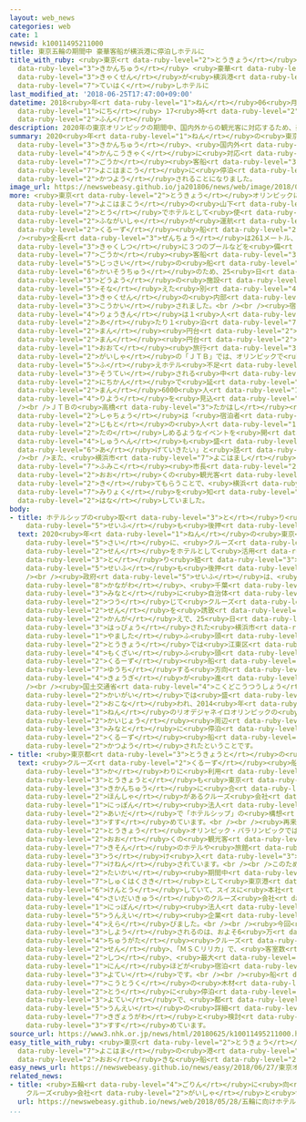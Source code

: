 ```yaml
---
layout: web_news
categories: web
cate: 1
newsid: k10011495211000
title: 東京五輪の期間中 豪華客船が横浜港に停泊しホテルに
title_with_ruby: <ruby>東京<rt data-ruby-level="2">とうきょう</rt></ruby><ruby>五輪<rt data-ruby-level="4">ごりん</rt></ruby>の<ruby>期間中<rt
  data-ruby-level="3">きかんちゅう</rt></ruby> <ruby>豪華<rt data-ruby-level="7">ごうか</rt></ruby><ruby>客船<rt
  data-ruby-level="3">きゃくせん</rt></ruby>が<ruby>横浜港<rt data-ruby-level="7">よこはまこう</rt></ruby>に<ruby>停泊<rt
  data-ruby-level="7">ていはく</rt></ruby>しホテルに
last_modified_at: '2018-06-25T17:47:00+09:00'
datetime: 2018<ruby>年<rt data-ruby-level="1">ねん</rt></ruby>06<ruby>月<rt data-ruby-level="1">がつ</rt></ruby>25<ruby>日<rt
  data-ruby-level="1">にち</rt></ruby> 17<ruby>時<rt data-ruby-level="2">じ</rt></ruby>47<ruby>分<rt
  data-ruby-level="2">ふん</rt></ruby>
description: 2020年の東京オリンピックの期間中、国内外からの観光客に対応するため、豪華客船が横浜港に停泊し、ホテルとして活用されることになりました。
summary: 2020<ruby>年<rt data-ruby-level="1">ねん</rt></ruby>の<ruby>東京<rt data-ruby-level="2">とうきょう</rt></ruby>オリンピックの<ruby>期間中<rt
  data-ruby-level="3">きかんちゅう</rt></ruby>、<ruby>国内外<rt data-ruby-level="2">こくないがい</rt></ruby>からの<ruby>観光客<rt
  data-ruby-level="4">かんこうきゃく</rt></ruby>に<ruby>対応<rt data-ruby-level="5">たいおう</rt></ruby>するため、<ruby>豪華<rt
  data-ruby-level="7">ごうか</rt></ruby><ruby>客船<rt data-ruby-level="3">きゃくせん</rt></ruby>が<ruby>横浜港<rt
  data-ruby-level="7">よこはまこう</rt></ruby>に<ruby>停泊<rt data-ruby-level="7">ていはく</rt></ruby>し、ホテルとして<ruby>活用<rt
  data-ruby-level="2">かつよう</rt></ruby>されることになりました。
image_url: https://newswebeasy.github.io/ja201806/news/web/image/2018/06/25/K10011495211_1806251806_1806251808_01_02.jpg
more: <ruby>東京<rt data-ruby-level="2">とうきょう</rt></ruby>オリンピックに<ruby>合<rt data-ruby-level="2">あ</rt></ruby>わせて、<ruby>横浜港<rt
  data-ruby-level="7">よこはまこう</rt></ruby>の<ruby>山下<rt data-ruby-level="1">やました</rt></ruby>ふ<ruby>頭<rt
  data-ruby-level="2">とう</rt></ruby>でホテルとして<ruby>使<rt data-ruby-level="3">つか</rt></ruby>われるのは、アメリカの<ruby>船会社<rt
  data-ruby-level="2">ふながいしゃ</rt></ruby>が<ruby>運航<rt data-ruby-level="4">うんこう</rt></ruby>している<ruby>クルーズ<rt
  data-ruby-level="2">くるーず</rt></ruby><ruby>船<rt data-ruby-level="2">せん</rt></ruby>「サン・プリンセス」です。<br
  /><ruby>全長<rt data-ruby-level="3">ぜんちょう</rt></ruby>は261メートル、1000<ruby>余<rt data-ruby-level="5">あま</rt></ruby>りの<ruby>客室<rt
  data-ruby-level="3">きゃくしつ</rt></ruby>に３つのプールなどを<ruby>備<rt data-ruby-level="5">そな</rt></ruby>えた<ruby>豪華<rt
  data-ruby-level="7">ごうか</rt></ruby><ruby>客船<rt data-ruby-level="3">きゃくせん</rt></ruby>で、<ruby>実際<rt
  data-ruby-level="5">じっさい</rt></ruby>の<ruby>船<rt data-ruby-level="2">ふね</rt></ruby>が<ruby>改装中<rt
  data-ruby-level="6">かいそうちゅう</rt></ruby>のため、25<ruby>日<rt data-ruby-level="1">にち</rt></ruby>は<ruby>同様<rt
  data-ruby-level="3">どうよう</rt></ruby>の<ruby>施設<rt data-ruby-level="7">しせつ</rt></ruby>を<ruby>備<rt
  data-ruby-level="5">そな</rt></ruby>えた<ruby>別<rt data-ruby-level="4">べつ</rt></ruby>の<ruby>客船<rt
  data-ruby-level="3">きゃくせん</rt></ruby>の<ruby>内部<rt data-ruby-level="3">ないぶ</rt></ruby>が<ruby>公開<rt
  data-ruby-level="3">こうかい</rt></ruby>されました。<br /><br /><ruby>宿泊<rt data-ruby-level="7">しゅくはく</rt></ruby><ruby>料金<rt
  data-ruby-level="4">りょうきん</rt></ruby>は１<ruby>人<rt data-ruby-level="1">にん</rt></ruby><ruby>当<rt
  data-ruby-level="2">あ</rt></ruby>たり１<ruby>泊<rt data-ruby-level="7">ぱく</rt></ruby>３<ruby>万<rt
  data-ruby-level="2">まん</rt></ruby><ruby>円台<rt data-ruby-level="2">えんだい</rt></ruby>から30<ruby>万<rt
  data-ruby-level="2">まん</rt></ruby><ruby>円台<rt data-ruby-level="2">えんだい</rt></ruby>で、<ruby>大手<rt
  data-ruby-level="1">おおて</rt></ruby><ruby>旅行<rt data-ruby-level="3">りょこう</rt></ruby><ruby>会社<rt
  data-ruby-level="2">がいしゃ</rt></ruby>の「ＪＴＢ」では、オリンピックで<ruby>観光客<rt data-ruby-level="4">かんこうきゃく</rt></ruby>が<ruby>増<rt
  data-ruby-level="5">ふ</rt></ruby>えホテル<ruby>不足<rt data-ruby-level="4">ぶそく</rt></ruby>も<ruby>想定<rt
  data-ruby-level="3">そうてい</rt></ruby>される<ruby>中<rt data-ruby-level="1">なか</rt></ruby>、19<ruby>日間<rt
  data-ruby-level="2">にちかん</rt></ruby>で<ruby>延<rt data-ruby-level="6">の</rt></ruby>べ３<ruby>万<rt
  data-ruby-level="2">まん</rt></ruby>6000<ruby>人<rt data-ruby-level="1">にん</rt></ruby>の<ruby>利用<rt
  data-ruby-level="4">りよう</rt></ruby>を<ruby>見込<rt data-ruby-level="7">みこ</rt></ruby>んでいるということです。<br
  /><br />ＪＴＢの<ruby>高橋<rt data-ruby-level="3">たかはし</rt></ruby><ruby>広行<rt data-ruby-level="2">ひろゆき</rt></ruby><ruby>社長<rt
  data-ruby-level="2">しゃちょう</rt></ruby>は「<ruby>宿泊者<rt data-ruby-level="7">しゅくはくしゃ</rt></ruby>だけでなく<ruby>地元<rt
  data-ruby-level="2">じもと</rt></ruby>の<ruby>人<rt data-ruby-level="1">ひと</rt></ruby>も<ruby>楽<rt
  data-ruby-level="2">たの</rt></ruby>しめるようなイベントを<ruby>開<rt data-ruby-level="3">ひら</rt></ruby>くことで、<ruby>周辺<rt
  data-ruby-level="4">しゅうへん</rt></ruby>も<ruby>盛<rt data-ruby-level="6">も</rt></ruby>り<ruby>上<rt
  data-ruby-level="6">あ</rt></ruby>げていきたい」と<ruby>話<rt data-ruby-level="2">はな</rt></ruby>していました。<br
  /><br />また、<ruby>横浜市<rt data-ruby-level="7">よこはまし</rt></ruby>の<ruby>林<rt data-ruby-level="1">はやし</rt></ruby><ruby>文子<rt
  data-ruby-level="7">ふみこ</rt></ruby><ruby>市長<rt data-ruby-level="2">しちょう</rt></ruby>は「<ruby>多<rt
  data-ruby-level="2">おお</rt></ruby>くの<ruby>観光客<rt data-ruby-level="4">かんこうきゃく</rt></ruby>に<ruby>来<rt
  data-ruby-level="2">き</rt></ruby>てもらうことで、<ruby>横浜<rt data-ruby-level="7">よこはま</rt></ruby>の<ruby>魅力<rt
  data-ruby-level="7">みりょく</rt></ruby>を<ruby>知<rt data-ruby-level="2">し</rt></ruby>ってもらいたい」と<ruby>話<rt
  data-ruby-level="2">はな</rt></ruby>していました。
body:
- title: ホテルシップの<ruby>取<rt data-ruby-level="3">と</rt></ruby>り<ruby>組<rt data-ruby-level="3">く</rt></ruby>みは<ruby>政府<rt
    data-ruby-level="5">せいふ</rt></ruby>も<ruby>後押<rt data-ruby-level="7">あとお</rt></ruby>し
  text: 2020<ruby>年<rt data-ruby-level="1">ねん</rt></ruby>の<ruby>東京<rt data-ruby-level="2">とうきょう</rt></ruby>オリンピックの<ruby>際<rt
    data-ruby-level="5">さい</rt></ruby>に、<ruby>クルーズ<rt data-ruby-level="2">くるーず</rt></ruby><ruby>船<rt
    data-ruby-level="2">せん</rt></ruby>をホテルとして<ruby>活用<rt data-ruby-level="2">かつよう</rt></ruby>するいわゆる「ホテルシップ」の<ruby>取<rt
    data-ruby-level="3">と</rt></ruby>り<ruby>組<rt data-ruby-level="3">く</rt></ruby>みは、<ruby>政府<rt
    data-ruby-level="5">せいふ</rt></ruby>も<ruby>後押<rt data-ruby-level="7">あとお</rt></ruby>ししています。<br
    /><br /><ruby>政府<rt data-ruby-level="5">せいふ</rt></ruby>は、<ruby>東京<rt data-ruby-level="2">とうきょう</rt></ruby>、<ruby>神奈川<rt
    data-ruby-level="8">かながわ</rt></ruby>、<ruby>千葉<rt data-ruby-level="3">ちば</rt></ruby>の<ruby>港<rt
    data-ruby-level="3">みなと</rt></ruby>に<ruby>自治体<rt data-ruby-level="4">じちたい</rt></ruby>などを<ruby>通<rt
    data-ruby-level="2">つう</rt></ruby>じて<ruby>クルーズ<rt data-ruby-level="2">くるーず</rt></ruby><ruby>船<rt
    data-ruby-level="2">せん</rt></ruby>を<ruby>誘致<rt data-ruby-level="7">ゆうち</rt></ruby>したい<ruby>考<rt
    data-ruby-level="2">かんが</rt></ruby>えで、25<ruby>日<rt data-ruby-level="1">にち</rt></ruby><ruby>発表<rt
    data-ruby-level="3">はっぴょう</rt></ruby>された<ruby>横浜市<rt data-ruby-level="7">よこはまし</rt></ruby>の<ruby>山下<rt
    data-ruby-level="1">やました</rt></ruby>ふ<ruby>頭<rt data-ruby-level="2">とう</rt></ruby>のほかに、<ruby>東京<rt
    data-ruby-level="2">とうきょう</rt></ruby>では<ruby>江東区<rt data-ruby-level="7">こうとうく</rt></ruby>の<ruby>木材<rt
    data-ruby-level="4">もくざい</rt></ruby>ふ<ruby>頭<rt data-ruby-level="2">とう</rt></ruby>に、スイスの<ruby>クルーズ<rt
    data-ruby-level="2">くるーず</rt></ruby><ruby>船<rt data-ruby-level="2">せん</rt></ruby>を<ruby>誘致<rt
    data-ruby-level="7">ゆうち</rt></ruby>する<ruby>方向<rt data-ruby-level="3">ほうこう</rt></ruby>で、<ruby>協議<rt
    data-ruby-level="4">きょうぎ</rt></ruby>が<ruby>進<rt data-ruby-level="3">すす</rt></ruby>められているということです。<br
    /><br /><ruby>国土交通省<rt data-ruby-level="4">こくどこうつうしょう</rt></ruby>によりますと、こうしたホテルシップは<ruby>海外<rt
    data-ruby-level="2">かいがい</rt></ruby>では<ruby>盛<rt data-ruby-level="6">さか</rt></ruby>んに<ruby>行<rt
    data-ruby-level="2">おこな</rt></ruby>われ、2014<ruby>年<rt data-ruby-level="1">ねん</rt></ruby>のソチオリンピックや、2016<ruby>年<rt
    data-ruby-level="1">ねん</rt></ruby>のリオデジャネイロオリンピックの<ruby>際<rt data-ruby-level="5">さい</rt></ruby>にも、<ruby>会場<rt
    data-ruby-level="2">かいじょう</rt></ruby><ruby>周辺<rt data-ruby-level="4">しゅうへん</rt></ruby>の<ruby>港<rt
    data-ruby-level="3">みなと</rt></ruby>に<ruby>停泊<rt data-ruby-level="7">ていはく</rt></ruby>した<ruby>クルーズ<rt
    data-ruby-level="2">くるーず</rt></ruby><ruby>船<rt data-ruby-level="2">せん</rt></ruby>がホテルとして<ruby>活用<rt
    data-ruby-level="2">かつよう</rt></ruby>されたということです。
- title: <ruby>東京都<rt data-ruby-level="3">とうきょうと</rt></ruby>の<ruby>構想<rt data-ruby-level="5">こうそう</rt></ruby>は
  text: <ruby>クルーズ<rt data-ruby-level="2">くるーず</rt></ruby><ruby>船<rt data-ruby-level="2">せん</rt></ruby>をホテル<ruby>代<rt
    data-ruby-level="3">か</rt></ruby>わりに<ruby>利用<rt data-ruby-level="4">りよう</rt></ruby>する「ホテルシップ」をめぐっては、<ruby>東京都<rt
    data-ruby-level="3">とうきょうと</rt></ruby>も<ruby>東京<rt data-ruby-level="2">とうきょう</rt></ruby>オリンピック・パラリンピックの<ruby>期間中<rt
    data-ruby-level="3">きかんちゅう</rt></ruby>に<ruby>合<rt data-ruby-level="2">あ</rt></ruby>わせて、スイスに<ruby>本社<rt
    data-ruby-level="2">ほんしゃ</rt></ruby>があるクルーズ<ruby>会社<rt data-ruby-level="2">がいしゃ</rt></ruby>の<ruby>日本<rt
    data-ruby-level="1">にっぽん</rt></ruby><ruby>法人<rt data-ruby-level="4">ほうじん</rt></ruby>との<ruby>間<rt
    data-ruby-level="2">あいだ</rt></ruby>で「ホテルシップ」の<ruby>構想<rt data-ruby-level="5">こうそう</rt></ruby>を<ruby>進<rt
    data-ruby-level="3">すす</rt></ruby>めています。<br /><br /><ruby>再来年<rt data-ruby-level="5">さらいねん</rt></ruby>の<ruby>東京<rt
    data-ruby-level="2">とうきょう</rt></ruby>オリンピック・パラリンピックでは、<ruby>国内外<rt data-ruby-level="2">こくないがい</rt></ruby>の<ruby>多<rt
    data-ruby-level="2">おお</rt></ruby>くの<ruby>観光客<rt data-ruby-level="4">かんこうきゃく</rt></ruby>などを<ruby>既存<rt
    data-ruby-level="7">きそん</rt></ruby>のホテルや<ruby>旅館<rt data-ruby-level="3">りょかん</rt></ruby>で<ruby>受<rt
    data-ruby-level="3">う</rt></ruby>け<ruby>入<rt data-ruby-level="3">い</rt></ruby>れきれないことが<ruby>懸念<rt
    data-ruby-level="7">けねん</rt></ruby>されています。<br /><br />このため<ruby>東京都<rt data-ruby-level="3">とうきょうと</rt></ruby>は、<ruby>大会<rt
    data-ruby-level="2">たいかい</rt></ruby><ruby>期間中<rt data-ruby-level="3">きかんちゅう</rt></ruby>の<ruby>宿泊先<rt
    data-ruby-level="7">しゅくはくさき</rt></ruby>として<ruby>東京港<rt data-ruby-level="3">とうきょうこう</rt></ruby>での「ホテルシップ」を<ruby>検討<rt
    data-ruby-level="6">けんとう</rt></ruby>していて、スイスに<ruby>本社<rt data-ruby-level="2">ほんしゃ</rt></ruby>があるヨーロッパ<ruby>最大級<rt
    data-ruby-level="4">さいだいきゅう</rt></ruby>のクルーズ<ruby>会社<rt data-ruby-level="2">がいしゃ</rt></ruby>、「ＭＳＣクルーズ」の<ruby>日本<rt
    data-ruby-level="1">にっぽん</rt></ruby><ruby>法人<rt data-ruby-level="4">ほうじん</rt></ruby>を<ruby>運営<rt
    data-ruby-level="5">うんえい</rt></ruby><ruby>企業<rt data-ruby-level="7">きぎょう</rt></ruby>に<ruby>選<rt
    data-ruby-level="4">えら</rt></ruby>びました。<br /><br /><ruby>今回<rt data-ruby-level="2">こんかい</rt></ruby>、<ruby>使用<rt
    data-ruby-level="3">しよう</rt></ruby>されるのは、およそ6<ruby>万<rt data-ruby-level="2">まん</rt></ruby>5000トンの<ruby>中型<rt
    data-ruby-level="4">ちゅうがた</rt></ruby><ruby>クルーズ<rt data-ruby-level="2">くるーず</rt></ruby><ruby>船<rt
    data-ruby-level="2">せん</rt></ruby>、「ＭＳＣリリカ」で、<ruby>客室数<rt data-ruby-level="3">きゃくしつすう</rt></ruby>はおよそ1000<ruby>室<rt
    data-ruby-level="2">しつ</rt></ruby>、<ruby>最大<rt data-ruby-level="4">さいだい</rt></ruby>で2600<ruby>人<rt
    data-ruby-level="1">にん</rt></ruby>ほどが<ruby>宿泊<rt data-ruby-level="7">しゅくはく</rt></ruby>できる<ruby>予定<rt
    data-ruby-level="3">よてい</rt></ruby>です。<br /><br /><ruby>船<rt data-ruby-level="2">ふね</rt></ruby>は、<ruby>江東区<rt
    data-ruby-level="7">こうとうく</rt></ruby>の<ruby>木材<rt data-ruby-level="4">もくざい</rt></ruby>ふ<ruby>頭<rt
    data-ruby-level="2">とう</rt></ruby>に<ruby>停泊<rt data-ruby-level="7">ていはく</rt></ruby>する<ruby>予定<rt
    data-ruby-level="3">よてい</rt></ruby>で、<ruby>都<rt data-ruby-level="3">と</rt></ruby>は<ruby>運営<rt
    data-ruby-level="5">うんえい</rt></ruby>の<ruby>詳細<rt data-ruby-level="7">しょうさい</rt></ruby>について<ruby>企業側<rt
    data-ruby-level="7">きぎょうがわ</rt></ruby>と<ruby>検討<rt data-ruby-level="6">けんとう</rt></ruby>を<ruby>進<rt
    data-ruby-level="3">すす</rt></ruby>めています。
source_url: https://www3.nhk.or.jp/news/html/20180625/k10011495211000.html
easy_title_with_ruby: <ruby>東京<rt data-ruby-level="2">とうきょう</rt></ruby>オリンピック <ruby>横浜<rt
  data-ruby-level="7">よこはま</rt></ruby>の<ruby>港<rt data-ruby-level="3">みなと</rt></ruby>で<ruby>大<rt
  data-ruby-level="2">おお</rt></ruby>きな<ruby>船<rt data-ruby-level="2">ふね</rt></ruby>をホテルにする
easy_news_url: https://newswebeasy.github.io/news/easy/2018/06/27/東京オリンピック-横浜の港で大きな船をホテルにする
related_news:
- title: <ruby>五輪<rt data-ruby-level="4">ごりん</rt></ruby>に<ruby>向<rt data-ruby-level="3">む</rt></ruby>けホテルシップ
    クルーズ<ruby>会社<rt data-ruby-level="2">がいしゃ</rt></ruby>と<ruby>協議<rt data-ruby-level="4">きょうぎ</rt></ruby>へ
  url: https://newswebeasy.github.io/news/web/2018/05/28/五輪に向けホテルシップ-クルーズ会社と協議へ
...
```

